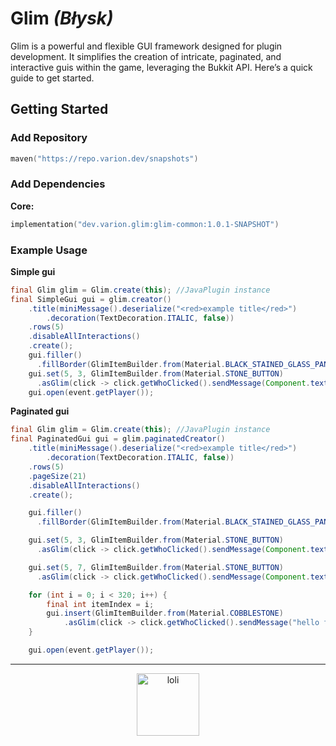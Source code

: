 # Glim *(Błysk)*

Glim is a powerful and flexible GUI framework designed for plugin development. 
It simplifies the creation of intricate, paginated, and interactive guis within the game, 
leveraging the Bukkit API. 
Here’s a quick guide to get started.

## Getting Started

### Add Repository

```kotlin
maven("https://repo.varion.dev/snapshots")
```

### Add Dependencies

**Core:**

```kotlin
implementation("dev.varion.glim:glim-common:1.0.1-SNAPSHOT")
```

### Example Usage

**Simple gui**
```java
final Glim glim = Glim.create(this); //JavaPlugin instance
final SimpleGui gui = glim.creator()
    .title(miniMessage().deserialize("<red>example title</red>")
        .decoration(TextDecoration.ITALIC, false))
    .rows(5)
    .disableAllInteractions()
    .create();
    gui.filler()
      .fillBorder(GlimItemBuilder.from(Material.BLACK_STAINED_GLASS_PANE).asGlim());
    gui.set(5, 3, GlimItemBuilder.from(Material.STONE_BUTTON)
      .asGlim(click -> click.getWhoClicked().sendMessage(Component.text("hello"))));
    gui.open(event.getPlayer());
```

**Paginated gui**
```java
final Glim glim = Glim.create(this); //JavaPlugin instance
final PaginatedGui gui = glim.paginatedCreator()
    .title(miniMessage().deserialize("<red>example title</red>")
        .decoration(TextDecoration.ITALIC, false))
    .rows(5)
    .pageSize(21)
    .disableAllInteractions()
    .create();

    gui.filler()
      .fillBorder(GlimItemBuilder.from(Material.BLACK_STAINED_GLASS_PANE).asGlim());

    gui.set(5, 3, GlimItemBuilder.from(Material.STONE_BUTTON)
      .asGlim(click -> click.getWhoClicked().sendMessage(Component.text(gui.previous()))));

    gui.set(5, 7, GlimItemBuilder.from(Material.STONE_BUTTON)
      .asGlim(click -> click.getWhoClicked().sendMessage(Component.text(gui.next()))));

    for (int i = 0; i < 320; i++) {
        final int itemIndex = i;
        gui.insert(GlimItemBuilder.from(Material.COBBLESTONE)
            .asGlim(click -> click.getWhoClicked().sendMessage("hello from " + itemIndex)));
    }

    gui.open(event.getPlayer());
```

---

<p align="center">
  <img height="100em" src="https://count.getloli.com/get/@:glim?theme=rule33" alt="loli"/>
</p>